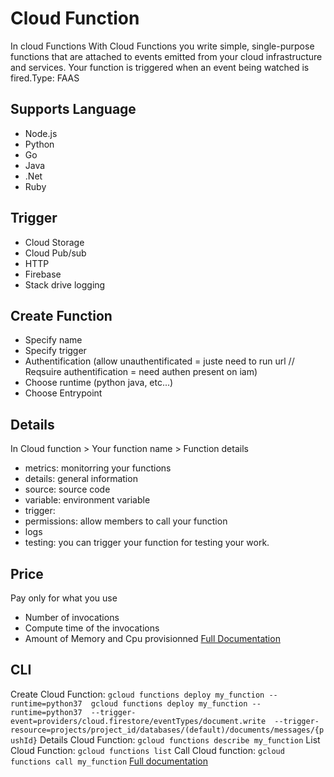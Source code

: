 # Cloud Function
In cloud Functions
With Cloud Functions you write simple, single-purpose functions that are attached to events emitted from your cloud infrastructure and services. Your function is triggered when an event being watched is fired.Type: FAAS
## Supports Language
- Node.js
- Python
- Go
- Java
- .Net
- Ruby
## Trigger
- Cloud Storage
- Cloud Pub/sub
- HTTP
- Firebase
- Stack drive logging
## Create Function
- Specify name
- Specify trigger
- Authentification (allow unauthentificated = juste need to run url // Reqsuire authentification = need authen present on iam)
- Choose runtime (python java, etc...)
- Choose Entrypoint
## Details
In Cloud function > Your function name > Function details
- metrics: monitorring your functions
- details: general information
- source: source code
- variable: environment variable
- trigger: 
- permissions: allow members to call your function
- logs
- testing: you can trigger your function for testing your work.
## Price
Pay only for what you use
- Number of invocations
- Compute time of the invocations
- Amount of Memory and Cpu provisionned
[Full Documentation](https://cloud.google.com/functions/pricing)
## CLI
Create Cloud Function: `gcloud functions deploy my_function --runtime=python37  gcloud functions deploy my_function --runtime=python37  --trigger-event=providers/cloud.firestore/eventTypes/document.write  --trigger-resource=projects/project_id/databases/(default)/documents/messages/{pushId}`
Details Cloud Function: `gcloud functions describe my_function`
List Cloud Function: `gcloud functions list`
Call Cloud function: `gcloud functions call my_function`
[Full documentation](https://cloud.google.com/sdk/gcloud/reference/functions)
